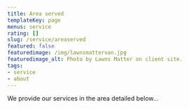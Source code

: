 ```yaml
---
title: Area served 
templateKey: page
menus: service
rating: []
slug: /service/areaserved
featured: false
featuredimage: /img/lawnsmattervan.jpg
featuredimage_alt: Photo by Lawns Matter on client site. 
tags:
- service
- about
---
```

We provide our services in the area detailed below...